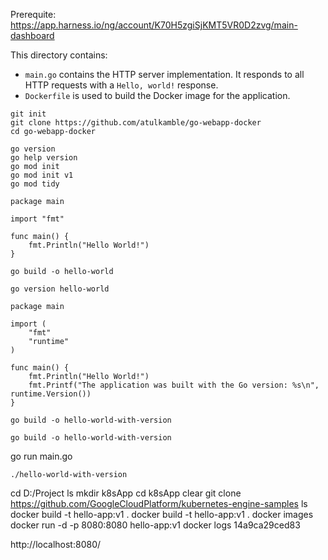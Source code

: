 Prerequite: https://app.harness.io/ng/account/K70H5zgiSjKMT5VR0D2zvg/main-dashboard

This directory contains:

- `main.go` contains the HTTP server implementation. It responds to all HTTP
  requests with a  `Hello, world!` response.
- `Dockerfile` is used to build the Docker image for the application.

```
git init
git clone https://github.com/atulkamble/go-webapp-docker
cd go-webapp-docker
```
```
go version
go help version
go mod init
go mod init v1
go mod tidy
```

```
package main

import "fmt"

func main() {
    fmt.Println("Hello World!")
}
```
```
go build -o hello-world
```
```
go version hello-world
```
```
package main

import (
    "fmt"
    "runtime"
)

func main() {
    fmt.Println("Hello World!")
    fmt.Printf("The application was built with the Go version: %s\n", runtime.Version())
}
```

```
go build -o hello-world-with-version
```
```
go build -o hello-world-with-version
```
go run main.go
```
./hello-world-with-version
```

cd D:/Project
ls
mkdir k8sApp
cd k8sApp
clear
git clone https://github.com/GoogleCloudPlatform/kubernetes-engine-samples
ls
docker build -t hello-app:v1 .
docker build -t hello-app:v1 .
docker images
docker run -d -p 8080:8080 hello-app:v1
docker logs 14a9ca29ced83

http://localhost:8080/
